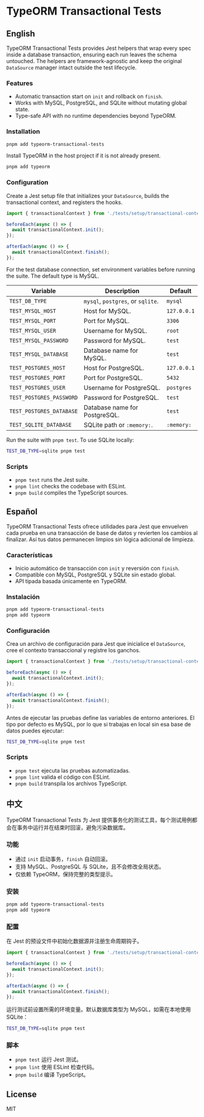 # TypeORM Transactional Tests

## English

TypeORM Transactional Tests provides Jest helpers that wrap every spec inside a database transaction, ensuring each run leaves the schema untouched. The helpers are framework-agnostic and keep the original `DataSource` manager intact outside the test lifecycle.

### Features

- Automatic transaction start on `init` and rollback on `finish`.
- Works with MySQL, PostgreSQL, and SQLite without mutating global state.
- Type-safe API with no runtime dependencies beyond TypeORM.

### Installation

```bash
pnpm add typeorm-transactional-tests
```

Install TypeORM in the host project if it is not already present.

```bash
pnpm add typeorm
```

### Configuration

Create a Jest setup file that initializes your `DataSource`, builds the transactional context, and registers the hooks.

```typescript
import { transactionalContext } from './tests/setup/transactional-context';

beforeEach(async () => {
  await transactionalContext.init();
});

afterEach(async () => {
  await transactionalContext.finish();
});
```

For the test database connection, set environment variables before running the suite. The default type is MySQL.

| Variable | Description | Default |
| --- | --- | --- |
| `TEST_DB_TYPE` | `mysql`, `postgres`, or `sqlite`. | `mysql` |
| `TEST_MYSQL_HOST` | Host for MySQL. | `127.0.0.1` |
| `TEST_MYSQL_PORT` | Port for MySQL. | `3306` |
| `TEST_MYSQL_USER` | Username for MySQL. | `root` |
| `TEST_MYSQL_PASSWORD` | Password for MySQL. | `test` |
| `TEST_MYSQL_DATABASE` | Database name for MySQL. | `test` |
| `TEST_POSTGRES_HOST` | Host for PostgreSQL. | `127.0.0.1` |
| `TEST_POSTGRES_PORT` | Port for PostgreSQL. | `5432` |
| `TEST_POSTGRES_USER` | Username for PostgreSQL. | `postgres` |
| `TEST_POSTGRES_PASSWORD` | Password for PostgreSQL. | `test` |
| `TEST_POSTGRES_DATABASE` | Database name for PostgreSQL. | `test` |
| `TEST_SQLITE_DATABASE` | SQLite path or `:memory:`. | `:memory:` |

Run the suite with `pnpm test`. To use SQLite locally:

```bash
TEST_DB_TYPE=sqlite pnpm test
```

### Scripts

- `pnpm test` runs the Jest suite.
- `pnpm lint` checks the codebase with ESLint.
- `pnpm build` compiles the TypeScript sources.

## Español

TypeORM Transactional Tests ofrece utilidades para Jest que envuelven cada prueba en una transacción de base de datos y revierten los cambios al finalizar. Así tus datos permanecen limpios sin lógica adicional de limpieza.

### Características

- Inicio automático de transacción con `init` y reversión con `finish`.
- Compatible con MySQL, PostgreSQL y SQLite sin estado global.
- API tipada basada únicamente en TypeORM.

### Instalación

```bash
pnpm add typeorm-transactional-tests
pnpm add typeorm
```

### Configuración

Crea un archivo de configuración para Jest que inicialice el `DataSource`, cree el contexto transaccional y registre los ganchos.

```typescript
import { transactionalContext } from './tests/setup/transactional-context';

beforeEach(async () => {
  await transactionalContext.init();
});

afterEach(async () => {
  await transactionalContext.finish();
});
```

Antes de ejecutar las pruebas define las variables de entorno anteriores. El tipo por defecto es MySQL, por lo que si trabajas en local sin esa base de datos puedes ejecutar:

```bash
TEST_DB_TYPE=sqlite pnpm test
```

### Scripts

- `pnpm test` ejecuta las pruebas automatizadas.
- `pnpm lint` valida el código con ESLint.
- `pnpm build` transpila los archivos TypeScript.

## 中文

TypeORM Transactional Tests 为 Jest 提供事务化的测试工具，每个测试用例都会在事务中运行并在结束时回滚，避免污染数据库。

### 功能

- 通过 `init` 启动事务，`finish` 自动回滚。
- 支持 MySQL、PostgreSQL 与 SQLite，且不会修改全局状态。
- 仅依赖 TypeORM，保持完整的类型提示。

### 安装

```bash
pnpm add typeorm-transactional-tests
pnpm add typeorm
```

### 配置

在 Jest 的预设文件中初始化数据源并注册生命周期钩子。

```typescript
import { transactionalContext } from './tests/setup/transactional-context';

beforeEach(async () => {
  await transactionalContext.init();
});

afterEach(async () => {
  await transactionalContext.finish();
});
```

运行测试前设置所需的环境变量。默认数据库类型为 MySQL，如需在本地使用 SQLite：

```bash
TEST_DB_TYPE=sqlite pnpm test
```

### 脚本

- `pnpm test` 运行 Jest 测试。
- `pnpm lint` 使用 ESLint 检查代码。
- `pnpm build` 编译 TypeScript。

## License

MIT
